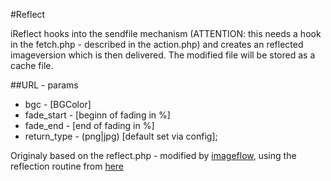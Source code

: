 #Reflect

iReflect hooks into the sendfile mechanism (ATTENTION: this needs a hook in the fetch.php - described in the action.php) and creates an reflected imageversion which is then delivered. The modified file will be stored as a cache file.
            

##URL - params

  * bgc - [BGColor]
  * fade_start - [beginn of fading in %]
  * fade_end - [end of fading in %]
  * return_type - (png|jpg) [default set via config];
            
Originaly based on the reflect.php - modified by [imageflow](http://194.95.111.244/~countzero/myCMS/index.php?c_id=5&s_id=21), using the reflection routine from [here](http://de2.php.net/manual/en/function.imagealphablending.php#83282)
